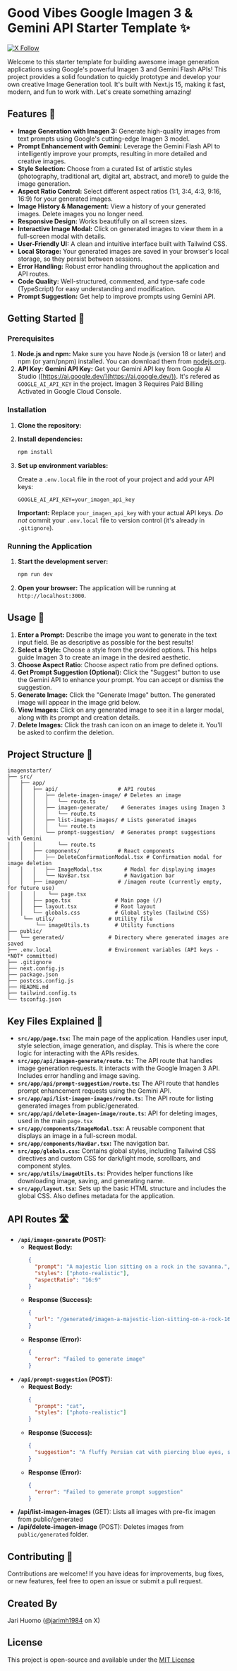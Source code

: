 # Good Vibes Google Imagen 3 & Gemini API Starter Template ✨

[![X Follow](https://img.shields.io/twitter/follow/jarimh1984?style=social)](https://x.com/jarimh1984)

Welcome to this starter template for building awesome image generation applications using Google's powerful Imagen 3 and Gemini Flash APIs! This project provides a solid foundation to quickly prototype and develop your own creative Image Generation tool. It's built with Next.js 15, making it fast, modern, and fun to work with. Let's create something amazing!

## Features 🚀

- **Image Generation with Imagen 3:** Generate high-quality images from text prompts using Google's cutting-edge Imagen 3 model.
- **Prompt Enhancement with Gemini:** Leverage the Gemini Flash API to intelligently improve your prompts, resulting in more detailed and creative images.
- **Style Selection:** Choose from a curated list of artistic styles (photography, traditional art, digital art, abstract, and more!) to guide the image generation.
- **Aspect Ratio Control:** Select different aspect ratios (1:1, 3:4, 4:3, 9:16, 16:9) for your generated images.
- **Image History & Management:** View a history of your generated images. Delete images you no longer need.
- **Responsive Design:** Works beautifully on all screen sizes.
- **Interactive Image Modal:** Click on generated images to view them in a full-screen modal with details.
- **User-Friendly UI:** A clean and intuitive interface built with Tailwind CSS.
- **Local Storage:** Your generated images are saved in your browser's local storage, so they persist between sessions.
- **Error Handling:** Robust error handling throughout the application and API routes.
- **Code Quality:** Well-structured, commented, and type-safe code (TypeScript) for easy understanding and modification.
- **Prompt Suggestion:** Get help to improve prompts using Gemini API.

## Getting Started 🌟

### Prerequisites

1.  **Node.js and npm:** Make sure you have Node.js (version 18 or later) and npm (or yarn/pnpm) installed. You can download them from [nodejs.org](https://nodejs.org/).
2.  **API Key:**
    **Gemini API Key:** Get your Gemini API key from Google AI Studio ([https://ai.google.dev/](https://ai.google.dev/)). It's refered as `GOOGLE_AI_API_KEY` in the project.
    Imagen 3 Requires Paid Billing Activated in Google Cloud Console.

### Installation

1.  **Clone the repository:**

2.  **Install dependencies:**

    ```bash
    npm install
    ```

3.  **Set up environment variables:**

    Create a `.env.local` file in the root of your project and add your API keys:

    ```
    GOOGLE_AI_API_KEY=your_imagen_api_key
    ```

    **Important:** Replace `your_imagen_api_key` with your actual API keys. _Do not_ commit your `.env.local` file to version control (it's already in `.gitignore`).

### Running the Application

1.  **Start the development server:**

    ```bash
    npm run dev
    ```

2.  **Open your browser:** The application will be running at `http://localhost:3000`.

## Usage 🎨

1.  **Enter a Prompt:** Describe the image you want to generate in the text input field. Be as descriptive as possible for the best results!
2.  **Select a Style:** Choose a style from the provided options. This helps guide Imagen 3 to create an image in the desired aesthetic.
3.  **Choose Aspect Ratio**: Choose aspect ratio from pre defined options.
4.  **Get Prompt Suggestion (Optional):** Click the "Suggest" button to use the Gemini API to enhance your prompt. You can accept or dismiss the suggestion.
5.  **Generate Image:** Click the "Generate Image" button. The generated image will appear in the image grid below.
6.  **View Images:** Click on any generated image to see it in a larger modal, along with its prompt and creation details.
7.  **Delete Images:** Click the trash can icon on an image to delete it. You'll be asked to confirm the deletion.

## Project Structure 📁

```
imagenstarter/
├── src/
│   ├── app/
│   │   ├── api/                   # API routes
│   │   │   ├── delete-imagen-image/ # Deletes an image
│   │   │   │   └── route.ts
│   │   │   ├── imagen-generate/    # Generates images using Imagen 3
│   │   │   │   └── route.ts
│   │   │   ├── list-imagen-images/ # Lists generated images
│   │   │   │   └── route.ts
│   │   │   └── prompt-suggestion/  # Generates prompt suggestions with Gemini
│   │   │       └── route.ts
│   │   ├── components/            # React components
│   │   │   ├── DeleteConfirmationModal.tsx # Confirmation modal for image deletion
│   │   │   ├── ImageModal.tsx       # Modal for displaying images
│   │   │   └── NavBar.tsx           # Navigation bar
│   │   ├── imagen/                # /imagen route (currently empty, for future use)
│   │   │    └── page.tsx
│   │   ├── page.tsx              # Main page (/)
│   │   ├── layout.tsx            # Root layout
│   │   └── globals.css           # Global styles (Tailwind CSS)
│    └── utils/                 # Utility file
│        └── imageUtils.ts        # Utility functions
├── public/
│   └── generated/              # Directory where generated images are saved
├── .env.local                  # Environment variables (API keys - *NOT* committed)
├── .gitignore
├── next.config.js
├── package.json
├── postcss.config.js
├── README.md
├── tailwind.config.ts
└── tsconfig.json
```

## Key Files Explained 🔑

- **`src/app/page.tsx`:** The main page of the application. Handles user input, style selection, image generation, and display. This is where the core logic for interacting with the APIs resides.
- **`src/app/api/imagen-generate/route.ts`:** The API route that handles image generation requests. It interacts with the Google Imagen 3 API. Includes error handling and image saving.
- **`src/app/api/prompt-suggestion/route.ts`:** The API route that handles prompt enhancement requests using the Gemini API.
- **`src/app/api/list-imagen-images/route.ts`:** The API route for listing generated images from public/generated.
- **`src/app/api/delete-imagen-image/route.ts`:** API for deleting images, used in the main `page.tsx`
- **`src/app/components/ImageModal.tsx`:** A reusable component that displays an image in a full-screen modal.
- **`src/app/components/NavBar.tsx`:** The navigation bar.
- **`src/app/globals.css`:** Contains global styles, including Tailwind CSS directives and custom CSS for dark/light mode, scrollbars, and component styles.
- **`src/app/utils/imageUtils.ts`:** Provides helper functions like downloading image, saving, and generating name.
- **`src/app/layout.tsx`:** Sets up the basic HTML structure and includes the global CSS. Also defines metadata for the application.

## API Routes 🛣️

- **`/api/imagen-generate` (POST):**
  - **Request Body:**
    ```json
    {
      "prompt": "A majestic lion sitting on a rock in the savanna.",
      "styles": ["photo-realistic"],
      "aspectRatio": "16:9"
    }
    ```
  - **Response (Success):**
    ```json
    {
      "url": "/generated/imagen-a-majestic-lion-sitting-on-a-rock-1678886400000.png"
    }
    ```
  - **Response (Error):**
    ```json
    {
      "error": "Failed to generate image"
    }
    ```
- **`/api/prompt-suggestion` (POST):**
  - **Request Body:**
    ```json
    {
      "prompt": "cat",
      "styles": ["photo-realistic"]
    }
    ```
  - **Response (Success):**
    ```json
    {
      "suggestion": "A fluffy Persian cat with piercing blue eyes, sitting gracefully on a velvet cushion in a sunlit room, captured in a close-up, photorealistic style with soft, natural lighting, 8K resolution."
    }
    ```
  - **Response (Error):**
    ```json
    {
      "error": "Failed to generate prompt suggestion"
    }
    ```
- **/api/list-imagen-images** (GET): Lists all images with pre-fix imagen from public/generated
- **/api/delete-imagen-image** (POST): Deletes images from `public/generated` folder.

## Contributing 🤝

Contributions are welcome! If you have ideas for improvements, bug fixes, or new features, feel free to open an issue or submit a pull request.

## Created By

Jari Huomo ([@jarimh1984](https://x.com/jarimh1984) on X)

## License

This project is open-source and available under the [MIT License](LICENSE)
